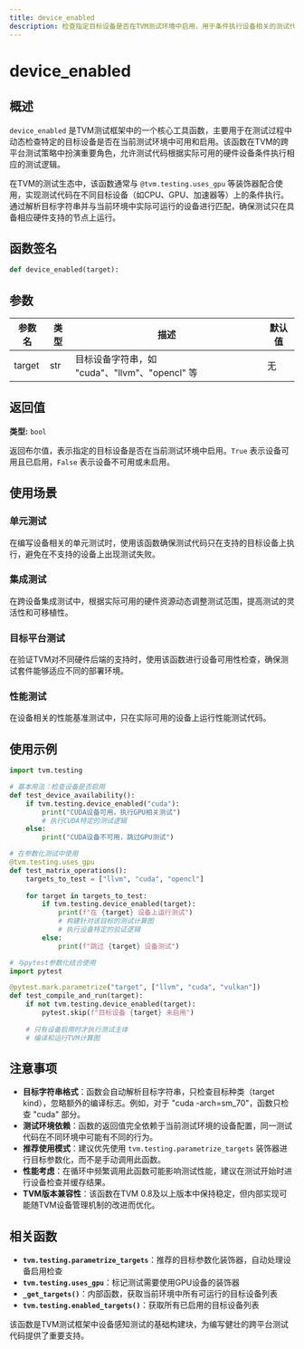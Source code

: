 ```yaml
---
title: device_enabled
description: 检查指定目标设备是否在TVM测试环境中启用，用于条件执行设备相关的测试代码
---
```


# device_enabled

## 概述

`device_enabled` 是TVM测试框架中的一个核心工具函数，主要用于在测试过程中动态检查特定的目标设备是否在当前测试环境中可用和启用。该函数在TVM的跨平台测试策略中扮演重要角色，允许测试代码根据实际可用的硬件设备条件执行相应的测试逻辑。

在TVM的测试生态中，该函数通常与 `@tvm.testing.uses_gpu` 等装饰器配合使用，实现测试代码在不同目标设备（如CPU、GPU、加速器等）上的条件执行。通过解析目标字符串并与当前环境中实际可运行的设备进行匹配，确保测试只在具备相应硬件支持的节点上运行。

## 函数签名

```python
def device_enabled(target):
```

## 参数

| 参数名 | 类型 | 描述 | 默认值 |
|--------|------|------|--------|
| target | str | 目标设备字符串，如 "cuda"、"llvm"、"opencl" 等 | 无 |

## 返回值

**类型:** `bool`

返回布尔值，表示指定的目标设备是否在当前测试环境中启用。`True` 表示设备可用且已启用，`False` 表示设备不可用或未启用。

## 使用场景

### 单元测试
在编写设备相关的单元测试时，使用该函数确保测试代码只在支持的目标设备上执行，避免在不支持的设备上出现测试失败。

### 集成测试
在跨设备集成测试中，根据实际可用的硬件资源动态调整测试范围，提高测试的灵活性和可移植性。

### 目标平台测试
在验证TVM对不同硬件后端的支持时，使用该函数进行设备可用性检查，确保测试套件能够适应不同的部署环境。

### 性能测试
在设备相关的性能基准测试中，只在实际可用的设备上运行性能测试代码。

## 使用示例

```python
import tvm.testing

# 基本用法：检查设备是否启用
def test_device_availability():
    if tvm.testing.device_enabled("cuda"):
        print("CUDA设备可用，执行GPU相关测试")
        # 执行CUDA特定的测试逻辑
    else:
        print("CUDA设备不可用，跳过GPU测试")

# 在参数化测试中使用
@tvm.testing.uses_gpu
def test_matrix_operations():
    targets_to_test = ["llvm", "cuda", "opencl"]
    
    for target in targets_to_test:
        if tvm.testing.device_enabled(target):
            print(f"在 {target} 设备上运行测试")
            # 构建针对该目标的测试计算图
            # 执行设备特定的验证逻辑
        else:
            print(f"跳过 {target} 设备测试")

# 与pytest参数化结合使用
import pytest

@pytest.mark.parametrize("target", ["llvm", "cuda", "vulkan"])
def test_compile_and_run(target):
    if not tvm.testing.device_enabled(target):
        pytest.skip(f"目标设备 {target} 未启用")
    
    # 只有设备启用时才执行测试主体
    # 编译和运行TVM计算图
```

## 注意事项

- **目标字符串格式**：函数会自动解析目标字符串，只检查目标种类（target kind），忽略额外的编译标志。例如，对于 "cuda -arch=sm_70"，函数只检查 "cuda" 部分。
- **测试环境依赖**：函数的返回值完全依赖于当前测试环境的设备配置，同一测试代码在不同环境中可能有不同的行为。
- **推荐使用模式**：建议优先使用 `tvm.testing.parametrize_targets` 装饰器进行目标参数化，而不是手动调用此函数。
- **性能考虑**：在循环中频繁调用此函数可能影响测试性能，建议在测试开始时进行设备检查并缓存结果。
- **TVM版本兼容性**：该函数在TVM 0.8及以上版本中保持稳定，但内部实现可能随TVM设备管理机制的改进而优化。

## 相关函数

- **`tvm.testing.parametrize_targets`**：推荐的目标参数化装饰器，自动处理设备启用检查
- **`tvm.testing.uses_gpu`**：标记测试需要使用GPU设备的装饰器
- **`_get_targets()`**：内部函数，获取当前环境中所有可运行的目标设备列表
- **`tvm.testing.enabled_targets()`**：获取所有已启用的目标设备列表

该函数是TVM测试框架中设备感知测试的基础构建块，为编写健壮的跨平台测试代码提供了重要支持。